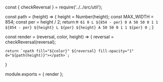 

const { checkReversal } = require('../../src/util');

const path = (height) => {
    height = Number(height);
	const MAX_WIDTH = 854;
	const per = height / 2;
    return `M 61 0 L ${854 - per} 0 A 50 50 0 1 1 ${854 - per} ${height} L ${per} ${height} A 50 50 0 1 1 ${per} 0 `;
}

const render = (reversal, color, height) => {
    reversal = checkReversal(reversal);

    return `<path fill="${color}" ${reversal} fill-opacity="1" d="${path(height)}"></path>`;
}

module.exports = { render };

